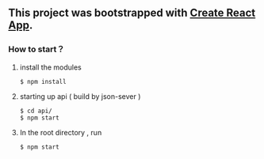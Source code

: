 ## This project was bootstrapped with [Create React App](https://github.com/facebookincubator/create-react-app).

### How to start？

1. install the modules

   ```
   $ npm install
   ```

2. starting up api ( build by json-sever )

   ```
   $ cd api/
   $ npm start
   ```

3. In the root directory , run

   ```
   $ npm start
   ```

   ​

   ​